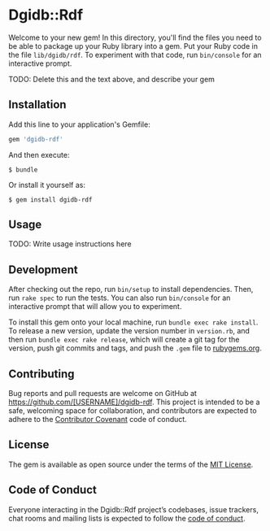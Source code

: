 # Dgidb::Rdf

Welcome to your new gem! In this directory, you'll find the files you need to be able to package up your Ruby library into a gem. Put your Ruby code in the file `lib/dgidb/rdf`. To experiment with that code, run `bin/console` for an interactive prompt.

TODO: Delete this and the text above, and describe your gem

## Installation

Add this line to your application's Gemfile:

```ruby
gem 'dgidb-rdf'
```

And then execute:

    $ bundle

Or install it yourself as:

    $ gem install dgidb-rdf

## Usage

TODO: Write usage instructions here

## Development

After checking out the repo, run `bin/setup` to install dependencies. Then, run `rake spec` to run the tests. You can also run `bin/console` for an interactive prompt that will allow you to experiment.

To install this gem onto your local machine, run `bundle exec rake install`. To release a new version, update the version number in `version.rb`, and then run `bundle exec rake release`, which will create a git tag for the version, push git commits and tags, and push the `.gem` file to [rubygems.org](https://rubygems.org).

## Contributing

Bug reports and pull requests are welcome on GitHub at https://github.com/[USERNAME]/dgidb-rdf. This project is intended to be a safe, welcoming space for collaboration, and contributors are expected to adhere to the [Contributor Covenant](http://contributor-covenant.org) code of conduct.

## License

The gem is available as open source under the terms of the [MIT License](http://opensource.org/licenses/MIT).

## Code of Conduct

Everyone interacting in the Dgidb::Rdf project’s codebases, issue trackers, chat rooms and mailing lists is expected to follow the [code of conduct](https://github.com/[USERNAME]/dgidb-rdf/blob/master/CODE_OF_CONDUCT.md).
